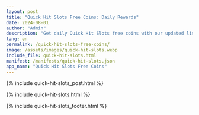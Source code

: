 ```yaml
---
layout: post
title: "Quick Hit Slots Free Coins: Daily Rewards"
date: 2024-08-01
author: "Admin"
description: "Get daily Quick Hit Slots free coins with our updated links! Claim your Quick Hits free coins now and enjoy endless spins and rewards. Click here!"
lang: en
permalink: /quick-hit-slots-free-coins/
image: /assets/images/quick-hit-slots.webp
include_file: quick-hit-slots.html
manifest: /manifests/quick-hit-slots.json
app_name: "Quick Hit Slots Free Coins"
---
```


{% include quick-hit-slots_post.html %}

{% include quick-hit-slots.html %}

{% include quick-hit-slots_footer.html %}